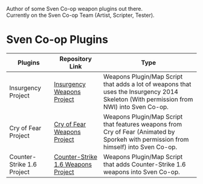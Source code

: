 Author of some Sven Co-op weapon plugins out there.  
Currently on the Sven Co-op Team (Artist, Scripter, Tester).  

# Sven Co-op Plugins

| Plugins | Repository Link | Type |
| --- | --- | --- |
| Insurgency Project | [Insurgency Weapons Project](https://github.com/KernCore91/-SC-Insurgency-Weapons-Project) | Weapons Plugin/Map Script that adds a lot of weapons that uses the Insurgency 2014 Skeleton (With permission from NWI) into Sven Co-op. |
| Cry of Fear Project | [Cry of Fear Weapons Project](https://github.com/KernCore91/-SC-Cry-of-Fear-Weapons-Project) | Weapons Plugin/Map Script that features weapons from Cry of Fear (Animated by Sporkeh with permission from himself) into Sven Co-op. |
| Counter-Strike 1.6 Project | [Counter-Strike 1.6 Weapons Project](https://github.com/KernCore91/-SC-Counter-Strike-1.6-Weapons-Project) | Weapons Plugin/Map Script that adds Counter-Strike 1.6 weapons into Sven Co-op. |
